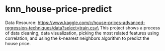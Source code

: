 # knn_house-price-predict
Data Resource: https://www.kaggle.com/c/house-prices-advanced-regression-techniques/data?select=train.csv\
This project shows a process of data cleaning, data visualization, picking the most related features using correlation, and using the k-nearest neighbors algorithm to predict the house price.
